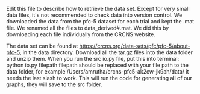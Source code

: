 
Edit this file to describe how to retrieve the data set. Except for very small data files, it's not recommended to check data into version control.
We downloaded the data from the pfc-5 dataset for each trial and kept the .mat file. We renamed all the files to data_derived#.mat. We did this by downloading each file individually from the CRCNS website. 

The data set can be found at https://crcns.org/data-sets/pfc/pfc-5/about-pfc-5, in the data directory. 
Download all the tar.gz files into the data folder and unzip them. 
When you run the src io.py file, put this into terminal: python io.py filepath
filepath should be replaced with your file path to the data folder, for example /Users/amrutha/crcns-pfc5-ak2cw-jk9ah/data/
it needs the last slash to work. This will run the code for generating all of our graphs, they will save to the src folder. 